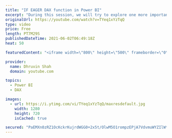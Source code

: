 ```yaml
---
title: "IF EAGER DAX function in Power BI"
excerpt: "During this session, we will try to explore one more important DAX function in Power BI. We all aware about IF Expression in Power BI. But what about IF.EAGER Dax function? We will talk about basic differences between IF Vs IF.EAGER in Power BI. Also, we will check how we can improve the performance"
originalUrl: https://youtube.com/watch?v=TYeq1xYzTqQ
type: video
price: Free
length: PT7M29S
publishedDateTime: 2021-06-02T06:49:18Z
heat: 50

featuredContent: "<iframe width=\"800\" height=\"500\" frameborder=\"0\" src=\"https://www.youtube.com/embed/TYeq1xYzTqQ\" allow=\"accelerometer; autoplay; encrypted-media; gyroscope; picture-in-picture\" allowfullscreen></iframe>"

provider:
  name: Dhruvin Shah
  domain: youtube.com

topics:
  - Power BI
  - DAX

images:
  - url: https://i.ytimg.com/vi/TYeq1xYzTqQ/maxresdefault.jpg
    width: 1280
    height: 720
    isCached: true

secured: "PaEMXn0zRZ1OcKckrKujrdWGG0+2x5t/OlwM5O1rompzEPjA7VdvmuWYZIlWtcc0AuSdJGgSCsyPXNLIzhRd3zCSLtjIsWejPfDGCNYuKNcMTaija/3jANdUK7m5T50ie2TqyIRYFR8tw2XBfhgo0q7G0cDrRI8Mu/gvNAUNWoBlDBn3w8J08wGIMsCMfnhs9JYiVfKTF9Pdr3jBY7xBL6k0Cs5BNMoV95197LLSiGNbnWkZuGb3WnXQyG/4y80Bco22ZHf90Xw82WOHAiTLPAMp4MCjABfi6MsRawTA0GLO2UuR5AJ3xY4qebNDf9TB2ZtQQdbgSXire/cyTip6OUJd0fYXAemUsWl/x/tCOE7AsCQ/Xrco9xO91HlA3NhxqCYuywLa26ddkHjCW+wVJ7xtj/f6wPgHDWNwjZa3fG4=;OUuU9HfbgwHgvTv5DSuMtg=="
---
```



